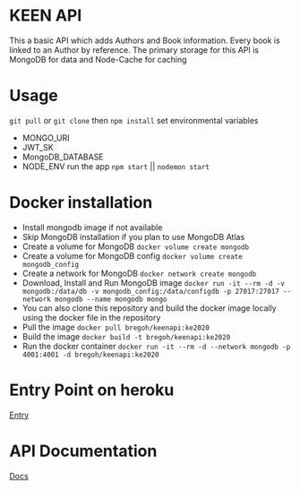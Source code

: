 # KEEN API

This a basic API which adds Authors and Book information. Every book is linked to an Author by reference. The primary storage for this API is MongoDB for data and Node-Cache for caching

# Usage

`git pull`
or
`git clone`
then
`npm install`
set environmental variables

- MONGO_URI
- JWT_SK
- MongoDB_DATABASE
- NODE_ENV
  run the app `npm start` || `nodemon start`

# Docker installation

- Install mongodb image if not available
- Skip MongoDB installation if you plan to use MongoDB Atlas
- Create a volume for MongoDB `docker volume create mongodb`
- Create a volume for MongoDB config `docker volume create mongodb_config`
- Create a network for MongoDB `docker network create mongodb`
- Download, Install and Run MongoDB image `docker run -it --rm -d -v mongodb:/data/db -v mongodb_config:/data/configdb -p 27017:27017 --network mongodb --name mongodb mongo`
- You can also clone this repository and build the docker image locally using the docker file in the repository
- Pull the image `docker pull bregoh/keenapi:ke2020`
- Build the image `docker build -t bregoh/keenapi:ke2020`
- Run the docker container `docker run -it --rm -d --network mongodb -p 4001:4001 -d bregoh/keenapi:ke2020`

# Entry Point on heroku

[Entry](http://test.bregoh.com)

# API Documentation

[Docs](http://test.bregoh.com/docs)
